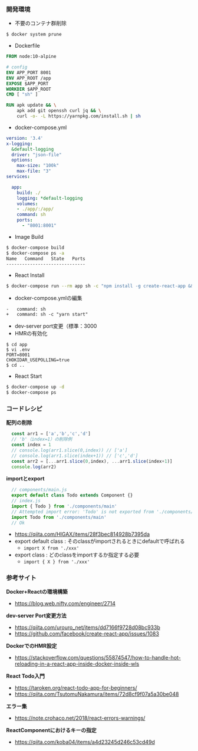 ### 開発環境

- 不要のコンテナ群削除
```bash
$ docker system prune
```

- Dockerfile
```Dockerfile
FROM node:10-alpine

# config
ENV APP_PORT 8001
ENV APP_ROOT /app
EXPOSE $APP_PORT
WORKDIR $APP_ROOT
CMD [ "sh" ]

RUN apk update && \
    apk add git openssh curl jq && \
    curl -o- -L https://yarnpkg.com/install.sh | sh
```
- docker-compose.yml
```docker-compose.yml
version: '3.4'
x-logging:
  &default-logging
  driver: "json-file"
  options:
    max-size: "100k"
    max-file: "3"
services:

  app:
    build: ./
    logging: *default-logging
    volumes:
    - ./app/:/app/
    command: sh
    ports: 
      - "8001:8001"
```
- Image Build
```bash
$ docker-compose build
$ docker-compose ps -a
Name   Command   State   Ports
------------------------------
```
- React Install
```bash
$ docker-compose run --rm app sh -c "npm install -g create-react-app && create-react-app ."
```
- docker-compose.ymlの編集
```
-   command: sh
+   command: sh -c "yarn start"
```
- dev-server port変更（標準：3000
- HMRの有効化
```
$ cd app
$ vi .env
PORT=8001
CHOKIDAR_USEPOLLING=true
$ cd ..
```
- React Start
```bash
$ docker-compose up -d
$ docker-compose ps
```

### コードレシピ

**配列の削除**
```javascript
  const arr1 = ['a','b','c','d']
  // 'b'（index=1）の削除例
  const index = 1
  // console.log(arr1.slice(0,index)) // ['a']
  // console.log(arr1.slice(index+1)) // ['c','d']
  const arr2 = [...arr1.slice(0,index), ...arr1.slice(index+1)]
  console.log(arr2)
```

**importとexport**
```javascript
  // components/main.js
  export default class Todo extends Component {}
  // index.js
  import { Todo } from './components/main' 
  // Attempted import error: 'Todo' is not exported from './components/main'.
  import Todo from './components/main'
  // Ok
```
- https://qiita.com/HIGAX/items/28f3bec814928b7395da
- export default class : そのclassがimportされるときにdefaultで呼ばれる
  - `import X from './xxx'`
- export class : どのclassをimportするか指定する必要
  - `import { X } from './xxx'`

### 参考サイト
**Docker+Reactの環境構築**
- https://blog.web.nifty.com/engineer/2714

**dev-server Port変更方法**
- https://qiita.com/urouro_net/items/dd7166f9728d08bc933b
- https://github.com/facebook/create-react-app/issues/1083

**DockerでのHMR設定**
- https://stackoverflow.com/questions/55874547/how-to-handle-hot-reloading-in-a-react-app-inside-docker-inside-wls

**React Todo入門**
- https://taroken.org/react-todo-app-for-beginners/
- https://qiita.com/TsutomuNakamura/items/72d8cf9f07a5a30be048

**エラー集**
- https://note.crohaco.net/2018/react-errors-warnings/

**ReactComponentにおけるキーの指定**
- https://qiita.com/koba04/items/a4d23245d246c53cd49d